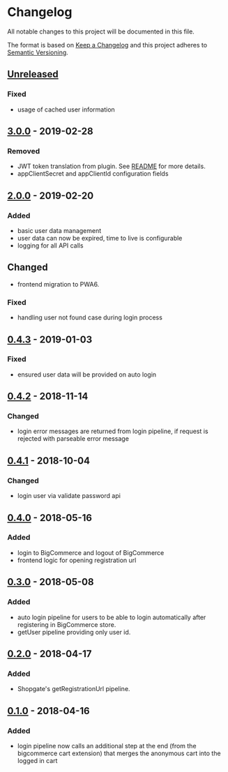 # Changelog

All notable changes to this project will be documented in this file.

The format is based on [Keep a Changelog](http://keepachangelog.com/) and this project adheres to [Semantic Versioning](http://semver.org/).

## [Unreleased]
### Fixed
- usage of cached user information

## [3.0.0] - 2019-02-28
### Removed
- JWT token translation from plugin. See [README](./README.md) for more details.
- appClientSecret and appClientId configuration fields

## [2.0.0] - 2019-02-20
### Added
- basic user data management
- user data can now be expired, time to live is configurable
- logging for all API calls
## Changed
- frontend migration to PWA6.
### Fixed
- handling user not found case during login process

## [0.4.3] - 2019-01-03
### Fixed
- ensured user data will be provided on auto login

## [0.4.2] - 2018-11-14
### Changed
- login error messages are returned from login pipeline, if request is rejected with parseable error message

## [0.4.1] - 2018-10-04
### Changed
- login user via validate password api

## [0.4.0] - 2018-05-16
### Added
- login to BigCommerce and logout of BigCommerce
- frontend logic for opening registration url

## [0.3.0] - 2018-05-08
### Added
- auto login pipeline for users to be able to login automatically after registering in BigCommerce store.
- getUser pipeline providing only user id.

## [0.2.0] - 2018-04-17
### Added
- Shopgate's getRegistrationUrl pipeline.

## [0.1.0] - 2018-04-16
### Added
- login pipeline now calls an additional step at the end (from the bigcommerce cart extension) that merges the anonymous cart into the logged in cart

[Unreleased]: https://github.com/shopgate/ext-bigcommerce-user/compare/v3.0.0...HEAD
[3.0.0]: https://github.com/shopgate/ext-bigcommerce-user/compare/v2.0.0...v3.0.0
[2.0.0]: https://github.com/shopgate/ext-bigcommerce-user/compare/v0.4.3...v2.0.0
[0.4.3]: https://github.com/shopgate/ext-bigcommerce-user/compare/v0.4.2...v0.4.3
[0.4.2]: https://github.com/shopgate/ext-bigcommerce-user/compare/v0.4.1...v0.4.2
[0.4.1]: https://github.com/shopgate/ext-bigcommerce-user/compare/v0.4.0...v0.4.1
[0.4.0]: https://github.com/shopgate/ext-bigcommerce-user/compare/v0.3.0...v0.4.0
[0.3.0]: https://github.com/shopgate/ext-bigcommerce-user/compare/v0.2.0...v0.3.0
[0.2.0]: https://github.com/shopgate/ext-bigcommerce-user/compare/v0.1.0...v0.2.0
[0.1.0]: https://github.com/shopgate/ext-bigcommerce-user/tree/v0.1.0
